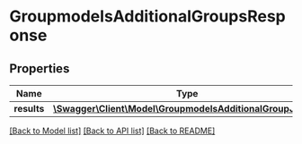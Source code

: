 # GroupmodelsAdditionalGroupsResponse

## Properties
Name | Type | Description | Notes
------------ | ------------- | ------------- | -------------
**results** | [**\Swagger\Client\Model\GroupmodelsAdditionalGroupJSON[]**](GroupmodelsAdditionalGroupJSON.md) |  | [optional] 

[[Back to Model list]](../README.md#documentation-for-models) [[Back to API list]](../README.md#documentation-for-api-endpoints) [[Back to README]](../README.md)


